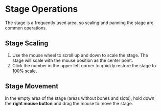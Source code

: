 # Stage Operations

The stage is a frequently used area, so scaling and panning the stage are common operations.

## Stage Scaling

1. Use the mouse wheel to scroll up and down to scale the stage. The stage will scale with the mouse position as the center point.
2. Click the number in the upper left corner to quickly restore the stage to 100% scale.

## Stage Movement

In the empty area of the stage (areas without bones and slots), hold down the **right mouse button** and drag the mouse to move the stage.